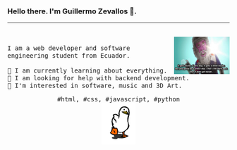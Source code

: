### Hello there. I'm Guillermo Zevallos 👋.
---
<p>
  <br>
  <img src="https://github.com/ZevaGuillo/ZevaGuillo/blob/main/image%201.gif?raw=true" align="right" width="25%"/>
  <samp>
    <br>I am a web developer and software engineering student from Ecuador.
    <br>
    <br>🔹 I am currently learning about everything.
    <br>🔹 I am looking for help with backend development. 
    <br>🔹 I'm interested in software, music and 3D Art.
    </samp>
  <br>
  <p align="center">
    <samp>
      #html, #css, #javascript, #python
     </samp>
    <br>
    <img src="https://github.com/ZevaGuillo/ZevaGuillo/blob/main/pa.gif?raw=true" align="center" width="15%"/>
  </p>
</p>




